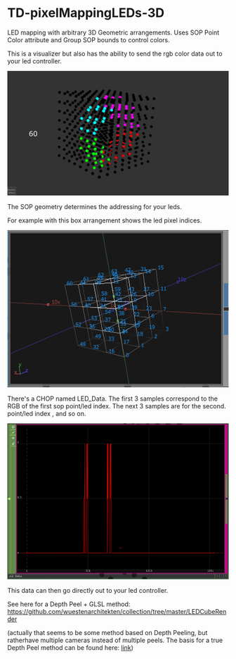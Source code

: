 # TD-pixelMappingLEDs-3D

LED mapping with arbitrary 3D Geometric arrangements.
Uses SOP Point Color attribute and Group SOP bounds to control colors.

This is a visualizer but also has the ability to send the rgb color data out to your led controller.

![screenshot](/img/viz.png)

The SOP geometry determines the addressing for your leds.

For example with this box arrangement shows the led pixel indices.

![screenshot](/img/addressing.png)

There's a CHOP named LED_Data. The first 3 samples correspond to the RGB of the first sop point/led index. The next 3 samples are for the second. point/led index , and so on.

![screenshot](/img/led_data.png)

This data can then go directly out to your led controller.

See here for a Depth Peel + GLSL method: https://github.com/wuestenarchitekten/collection/tree/master/LEDCubeRender

(actually that seems to be some method based on Depth Peeling, but ratherhave multiple cameras instead of multiple peels. The basis for a true Depth Peel method can be found here: [link](https://www.derivative.ca/forum/viewtopic.php?f=27&t=9938&fbclid=IwAR3o58_C2G5ODOD4FVqCMZW7Rm3OMWR8oPyU6OMMGhSWrNOKXv0jR3GiaL0#p37718))
